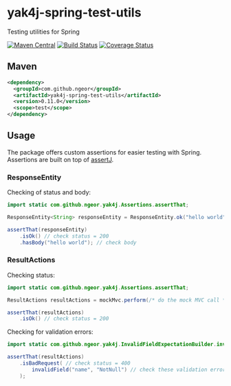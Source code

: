 # yak4j-spring-test-utils
Testing utilities for Spring

[![Maven Central](https://img.shields.io/maven-central/v/com.github.ngeor/yak4j-spring-test-utils.svg?label=Maven%20Central)](https://search.maven.org/search?q=g:%22com.github.ngeor%22%20AND%20a:%22yak4j-spring-test-utils%22)
[![Build Status](https://travis-ci.org/ngeor/yak4j-spring-test-utils.svg?branch=master)](https://travis-ci.org/ngeor/yak4j-spring-test-utils)
[![Coverage Status](https://coveralls.io/repos/github/ngeor/yak4j-spring-test-utils/badge.svg?branch=master)](https://coveralls.io/github/ngeor/yak4j-spring-test-utils?branch=master)

## Maven

```xml
<dependency>
  <groupId>com.github.ngeor</groupId>
  <artifactId>yak4j-spring-test-utils</artifactId>
  <version>0.11.0</version>
  <scope>test</scope>
</dependency>
```

## Usage

The package offers custom assertions for easier testing with Spring.
Assertions are built on top of [assertJ](https://joel-costigliola.github.io/assertj/).


### ResponseEntity

Checking of status and body:

```java
import static com.github.ngeor.yak4j.Assertions.assertThat;

ResponseEntity<String> responseEntity = ResponseEntity.ok("hello world");

assertThat(responseEntity)
    .isOk() // check status = 200
    .hasBody("hello world"); // check body
```

### ResultActions

Checking status:

```java
import static com.github.ngeor.yak4j.Assertions.assertThat;

ResultActions resultActions = mockMvc.perform(/* do the mock MVC call */);

assertThat(resultActions)
    .isOk() // check status = 200
```

Checking for validation errors:

```java
import static com.github.ngeor.yak4j.InvalidFieldExpectationBuilder.invalidField;

assertThat(resultActions)
    .isBadRequest( // check status = 400
        invalidField("name", "NotNull") // check these validation errors
    );
```
